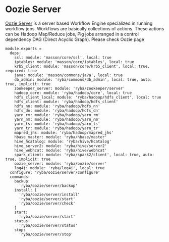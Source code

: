 
# Oozie Server

[Oozie Server][Oozie] is a server based Workflow Engine specialized in running workflow jobs.
Workflows are basically collections of actions.
These actions can be  Hadoop Map/Reduce jobs, Pig jobs arranged in a control dependency DAG (Direct Acyclic Graph).
Please check Oozie page

    module.exports =
      deps:
        ssl: module: 'masson/core/ssl', local: true
        iptables: module: 'masson/core/iptables', local: true
        krb5_client: module: 'masson/core/krb5_client', local: true, required: true
        java: module: 'masson/commons/java', local: true
        db_admin: module: 'ryba/commons/db_admin', local: true, auto: true, implicit: true
        zookeeper_server: module: 'ryba/zookeeper/server'
        hadoop_core: module: 'ryba/hadoop/core', local: true
        hdfs_client_local: module: 'ryba/hadoop/hdfs_client', local: true
        hdfs_client: module: 'ryba/hadoop/hdfs_client'
        hdfs_nn: module: 'ryba/hadoop/hdfs_nn'
        hdfs_dn: module: 'ryba/hadoop/hdfs_dn'
        yarn_rm: module: 'ryba/hadoop/yarn_rm'
        yarn_nm: module: 'ryba/hadoop/yarn_nm'
        yarn_ts: module: 'ryba/hadoop/yarn_ts'
        yarn_tr: module: 'ryba/hadoop/yarn_tr'
        mapred_jhs: module: 'ryba/hadoop/mapred_jhs'
        hbase_master: module: 'ryba/hbase/master'
        hive_hcatalog: module: 'ryba/hive/hcatalog'
        hive_server2: module: 'ryba/hive/server2'
        hive_webhcat: module: 'ryba/hive/webhcat'
        spark_client: module: 'ryba/spark2/client', local: true, auto: true, implicit: true
        oozie_server: module: 'ryba/oozie/server'
        log4j: module: 'ryba/log4j', local: true
      configure: 'ryba/oozie/server/configure'
      commands:
        backup:
          'ryba/oozie/server/backup'
        install: [
          'ryba/oozie/server/install'
          'ryba/oozie/server/start'
          'ryba/oozie/server/check'
        ]
        start:
          'ryba/oozie/server/start'
        status:
          'ryba/oozie/server/status'
        stop:
          'ryba/oozie/server/stop'

[Oozie]: https://oozie.apache.org/docs/3.1.3-incubating/index.html
